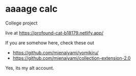 # aaaage calc

College project

live at <https://profound-cat-b18179.netlify.app/>

If you are somehow here, check these out

- <https://github.com/mienaiyami/yomikiru/>
- <https://github.com/mienaiyami/collection-extension-2.0>

Yes, its my alt account.
